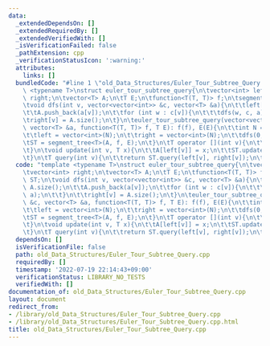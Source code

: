 ```yaml
---
data:
  _extendedDependsOn: []
  _extendedRequiredBy: []
  _extendedVerifiedWith: []
  _isVerificationFailed: false
  _pathExtension: cpp
  _verificationStatusIcon: ':warning:'
  attributes:
    links: []
  bundledCode: "#line 1 \"old_Data_Structures/Euler_Tour_Subtree_Query.cpp\"\ntemplate\
    \ <typename T>\nstruct euler_tour_subtree_query{\n\tvector<int> left;\n\tvector<int>\
    \ right;\n\tvector<T> A;\n\tT E;\n\tfunction<T(T, T)> f;\n\tsegment_tree<T> ST;\n\
    \tvoid dfs(int v, vector<vector<int>> &c, vector<T> &a){\n\t\tleft[v] = A.size();\n\
    \t\tA.push_back(a[v]);\n\t\tfor (int w : c[v]){\n\t\t\tdfs(w, c, a);\n\t\t}\n\t\
    \tright[v] = A.size();\n\t}\n\teuler_tour_subtree_query(vector<vector<int>> &c,\
    \ vector<T> &a, function<T(T, T)> f, T E): f(f), E(E){\n\t\tint N = c.size();\n\
    \t\tleft = vector<int>(N);\n\t\tright = vector<int>(N);\n\t\tdfs(0, c, a);\n\t\
    \tST = segment_tree<T>(A, f, E);\n\t}\n\tT operator [](int v){\n\t\treturn A[left[v]];\n\
    \t}\n\tvoid update(int v, T x){\n\t\tA[left[v]] = x;\n\t\tST.update(left[v], x);\n\
    \t}\n\tT query(int v){\n\t\treturn ST.query(left[v], right[v]);\n\t}\n};\n"
  code: "template <typename T>\nstruct euler_tour_subtree_query{\n\tvector<int> left;\n\
    \tvector<int> right;\n\tvector<T> A;\n\tT E;\n\tfunction<T(T, T)> f;\n\tsegment_tree<T>\
    \ ST;\n\tvoid dfs(int v, vector<vector<int>> &c, vector<T> &a){\n\t\tleft[v] =\
    \ A.size();\n\t\tA.push_back(a[v]);\n\t\tfor (int w : c[v]){\n\t\t\tdfs(w, c,\
    \ a);\n\t\t}\n\t\tright[v] = A.size();\n\t}\n\teuler_tour_subtree_query(vector<vector<int>>\
    \ &c, vector<T> &a, function<T(T, T)> f, T E): f(f), E(E){\n\t\tint N = c.size();\n\
    \t\tleft = vector<int>(N);\n\t\tright = vector<int>(N);\n\t\tdfs(0, c, a);\n\t\
    \tST = segment_tree<T>(A, f, E);\n\t}\n\tT operator [](int v){\n\t\treturn A[left[v]];\n\
    \t}\n\tvoid update(int v, T x){\n\t\tA[left[v]] = x;\n\t\tST.update(left[v], x);\n\
    \t}\n\tT query(int v){\n\t\treturn ST.query(left[v], right[v]);\n\t}\n};\n"
  dependsOn: []
  isVerificationFile: false
  path: old_Data_Structures/Euler_Tour_Subtree_Query.cpp
  requiredBy: []
  timestamp: '2022-07-19 22:14:43+09:00'
  verificationStatus: LIBRARY_NO_TESTS
  verifiedWith: []
documentation_of: old_Data_Structures/Euler_Tour_Subtree_Query.cpp
layout: document
redirect_from:
- /library/old_Data_Structures/Euler_Tour_Subtree_Query.cpp
- /library/old_Data_Structures/Euler_Tour_Subtree_Query.cpp.html
title: old_Data_Structures/Euler_Tour_Subtree_Query.cpp
---
```

